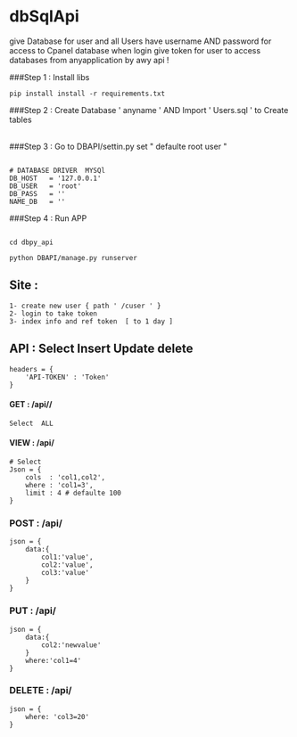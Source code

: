 # dbSqlApi

give Database for user and all Users have  username AND password for access to  Cpanel database 
when login give token for user to access  databases from anyapplication by awy api !


###Step 1 : Install libs 

```
pip install install -r requirements.txt
```


###Step 2 : Create Database ' anyname ' AND   Import  ' Users.sql ' to Create tables  
<br>

###Step 3 : Go to DBAPI/settin.py set " defaulte  root user "
```

# DATABASE DRIVER  MYSQl 
DB_HOST   = '127.0.0.1'
DB_USER   = 'root'
DB_PASS   = ''  
NAME_DB   = '' 

```
###Step 4 : Run APP 
```

cd dbpy_api 

python DBAPI/manage.py runserver 

```

## Site : 
	1- create new user { path ' /cuser ' }
	2- login to take token
	3- index info and ref token  [ to 1 day ]

## API : Select Insert Update delete
	headers = {
		'API-TOKEN' : 'Token'
	}

#### GET : /api/<nametable>/<limit> 
	Select  ALL    

#### VIEW : /api/<nametable> 
	# Select 
	Json = {
		cols  : 'col1,col2',
		where : 'col1=3',
		limit : 4 # defaulte 100
	}

### POST : /api/<nametable>
	json = {
		data:{
			col1:'value',
			col2:'value',
			col3:'value'
		}
	}

### PUT : /api/<nametable>
	json = {
		data:{
			col2:'newvalue'
		}
		where:'col1=4'
	}


### DELETE : /api/<nametable>
	json = {
		where: 'col3=20'
	}

